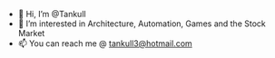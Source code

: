 - 👋 Hi, I’m @Tankull
- 👀 I’m interested in Architecture, Automation, Games and the Stock Market
- 📫 You can reach me @ tankull3@hotmail.com

<!---
Tankull/Tankull is a ✨ special ✨ repository because its `README.md` (this file) appears on your GitHub profile.
You can click the Preview link to take a look at your changes.
--->
